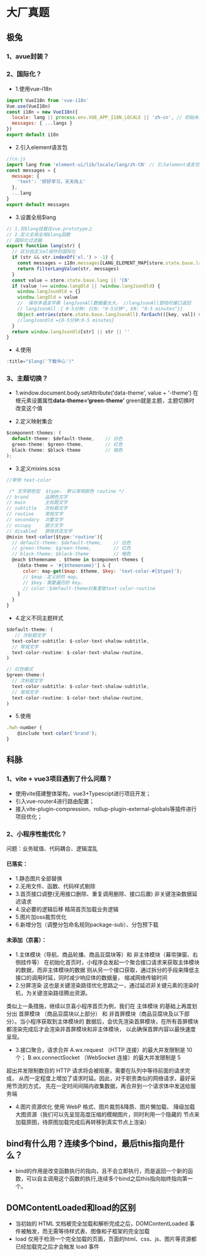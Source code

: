 # 大厂真题

## 极兔

### 1、avue封装？

### 2、国际化？
- 1.使用vue-i18n
```js
import VueI18n from 'vue-i18n'
Vue.use(VueI18n)
const i18n = new VueI18n({
  locale: lang || process.env.VUE_APP_I18N_LOCALE || 'zh-cn', // 初始未选择默认 en 英文
  messages: { ...langs }
})
export default i18n
```
- 2.引入element语言包
```js
//cn.js
import lang from 'element-ui/lib/locale/lang/zh-CN' // 引入element语言包
const messages = {
  message: {
    'text': '好好学习，天天向上'
  },
  ...lang
}
export default messages
```
- 3.设置全局$lang
```js
// 1.将$lang挂载在vue.prototype上
// 2.定义全局全局$lang函数
// 国际化过滤器
export function lang(str) {
  // 区分自定义el组件的国际化
  if (str && str.indexOf('el.') > -1) {
    const messages = i18n.messages[LANG_ELEMENT_MAP[store.state.base.lang]]
    return filterLangValue(str, messages)
  }
  const value = store.state.base.lang || 'CN'
  if (value !== window.langOld || !window.langJsonOld) {
    window.langJsonOld = {}
    window.langOld = value
    //  保存多语言字典 langJsonAll数据量太大， //langJsonAll登陆时接口返回
    // langJsonAll：{ 0-5分钟: {CN: "0-5分钟", EN: "0-5 minutes"}} 
    Object.entries(store.state.base.langJsonAll).forEach(([key, val]) => (window.langJsonOld[key] = val[value]))
    //langJsonOld ={0-5分钟:0-5 minutes}
  }
  return window.langJsonOld[str] || str || ''
}

```
- 4.使用
```js
:title="$lang('下载中心')" 
```

### 3、主题切换？
- 1.window.document.body.setAttribute('data-theme', value + '-theme')
在根元素设置属性**data-theme=‘green-theme’** green就是主题，主题切换时改变这个值

- 2.定义映射集合
```js
$component-themes: (
  default-theme: $default-theme,    // 白色
  green-theme: $green-theme,        // 红色
  black-theme: $black-theme         // 暗色
);
```

- 3.定义mixins.scss
```js
//举例 text-color

 /* 文字颜色宏  $type， 默认常规颜色 routine */
// brand      品牌色文字
// main       主标题文字
// subtitle   次标题文字
// routine    常规文字
// secondary  次要文字
// occupy     提示文字
// disabled   禁用状态文字
@mixin text-color($type:'routine'){
  // default-theme: $default-theme,    // 白色
  // green-theme: $green-theme,        // 红色
  // black-theme: $black-theme         // 暗色
  @each $themename , $theme in $component-themes {
    [data-theme = '#{$themename}'] & {
      color: map-get($map: $theme, $key: 'text-color-#{$type}');
      // $map：定义好的 map。
      // $key：需要遍历的 key。
      // color：$default-theme对象里取text-color-routine
    }
  }
}

```
- 4.定义不同主题样式
```js
$default-theme: (
   // 次标题文字
  text-color-subtitle: $-color-text-shalow-subtitle,
  // 常规文字
  text-color-routine: $-color-text-shalow-routine,
)

// 红色模式
$green-theme:(
  // 次标题文字
  text-color-subtitle: $-color-text-shalow-subtitle,
  // 常规文字
  text-color-routine: $-color-text-shalow-routine,
)
```
- 5.使用
```js
.hwh-number {
    @include text-color('brand'); 
}
```



## 科脉

### 1、vite + vue3项目遇到了什么问题？
- 使用vite搭建整体架构，vue3+Typescipt进行项目开发；
- 引入vue-router4进行路由配置；
- 接入vite-plugin-compression、rollup-plugin-external-globals等插件进行项目优化；


### 2、小程序性能优化？
 问题：业务赋值、代码耦合、逻辑混乱
#### 已落实：
- 1.静态图片全部替换
- 2.无用文件、函数、代码样式剔除
- 3.首页接口调整(无用接口删除、重复调用删除、接口后置) 非关键渲染数据延迟请求
- 4.没必要的逻辑后移 精简首页加载业务逻辑
- 5.图片加oss裁剪优化
- 6.新增分包（调整分包命名规则package-sub）、分包预下载
#### 未添加（京喜）：
 - 1.主体模块（导航、商品轮播、商品豆腐块等）和 非主体模块（幕帘弹窗、右侧挂件等）
在初始化首页时，小程序会发起一个聚合接口请求来获取主体模块的数据，而非主体模块的数据
则从另一个接口获取，通过拆分的手段来降低主接口的调用时延，同时减少响应体的数据量，
缩减网络传输时间
 - 2.分屏渲染
这也是关键渲染路径优化思路之一，通过延迟非关键元素的渲染时机，为关键渲染路径腾出资源。

类似上一条措施，继续以京喜小程序首页为例，我们在 主体模块 的基础上再度划分出 首屏模块
（商品豆腐块以上部分） 和 非首屏模块（商品豆腐块及以下部分）。当小程序获取到主体模块的
数据后，会优先渲染首屏模块，在所有首屏模块都渲染完成后才会渲染非首屏模块和非主体模块，
以此确保首屏内容以最快速度呈现。
- 3.接口聚合，请求合并
A.wx.request （HTTP 连接）的最大并发限制是 10 个；
B.wx.connectSocket （WebSocket 连接）的最大并发限制是 5 

超出并发限制数目的 HTTP 请求将会被阻塞，需要在队列中等待前面的请求完成，
从而一定程度上增加了请求时延。因此，对于职责类似的网络请求，最好采用节流的方式，
先在一定时间间隔内收集数据，再合并到一个请求体中发送给服务端
- 4.图片资源优化
使用 WebP 格式、图片裁剪&降质、图片懒加载、
降级加载大图资源（我们可以先呈现高度压缩的模糊图片，同时利用一个隐藏的
节点来加载原图，待原图加载完成后再转移到真实节点上渲染）


## bind有什么用？连续多个bind，最后this指向是什么？
- bind的作用是改变函数执行的指向，且不会立即执行，而是返回一个新的函数，可以自主调用这个函数的执行,连续多个bind之后this指向始终指向第一个。

## DOMContentLoaded和load的区别

- 当初始的 HTML 文档被完全加载和解析完成之后，DOMContentLoaded 事件被触发，而无需等待样式表、图像和子框架的完全加载
- load 仅用于检测一个完全加载的页面，页面的html、css、js、图片等资源都已经加载完之后才会触发 load 事件

